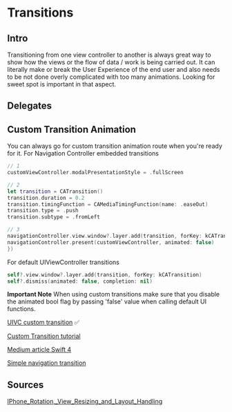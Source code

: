 # Transitions

## Intro
Transitioning from one view controller to another is always great way to show how the views or the flow of data / work is being carried out.
It can literally make or break the User Experience of the end user and also needs to be not done overly complicated with too many animations.
Looking for sweet spot is important in that aspect.


## Delegates


## Custom Transition Animation

You can always go for custom transition animation route when you're ready for it.
For Navigation Controller embedded transitions
```swift
// 1
customViewController.modalPresentationStyle = .fullScreen

// 2
let transition = CATransition()
transition.duration = 0.2
transition.timingFunction = CAMediaTimingFunction(name: .easeOut)
transition.type = .push
transition.subtype = .fromLeft

// 3
navigationController.view.window?.layer.add(transition, forKey: kCATransition)
navigationController.present(customViewController, animated: false)
})
```


For default UIViewController transitions

```swift
self?.view.window?.layer.add(transition, forKey: kCATransition)
self?.dismiss(animated: false, completion: nil)
```

**Important Note**
When using custom transitions make sure that you disable the animated bool flag by passing 'false' value when calling default UI functions.

[UIVC custom transition](https://sweettutos.com/2020/10/04/custom-transition-animation-for-uiviewcontroller-using-core-animation/) ✅ 

[Custom Transition tutorial](https://www.appcoda.com/custom-view-controller-transitions-tutorial/)

[Medium article Swift 4](https://medium.com/@ludvigeriksson/custom-interactive-uinavigationcontroller-transition-animations-in-swift-4-a4b5e0cefb1e)

[Simple navigation transition](https://medium.com/@artrmz/simple-custom-uinavigationcontroller-transitions-fdb56a217dd8)

## Sources

[IPhone_Rotation,_View_Resizing_and_Layout_Handling](https://www.techotopia.com/index.php/IPhone_Rotation,_View_Resizing_and_Layout_Handling)